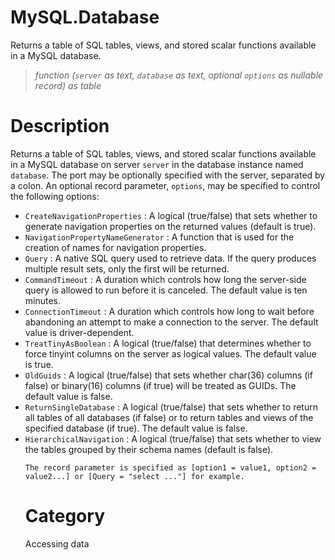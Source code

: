 # MySQL.Database
Returns a table of SQL tables, views, and stored scalar functions available in a MySQL database.
> _function (<code>server</code> as text, <code>database</code> as text, optional <code>options</code> as nullable record) as table_

# Description 
Returns a table of SQL tables, views, and stored scalar functions available in a MySQL database on server <code>server</code> in the database instance named <code>database</code>. The port may be optionally specified with the server, separated by a colon. An optional record parameter, <code>options</code>, may be specified to control the following options:
    <ul>
<li><code>CreateNavigationProperties</code> : A logical (true/false) that sets whether to generate navigation properties on the returned values (default is true).</li>
<li><code>NavigationPropertyNameGenerator</code> : A function that is used for the creation of names for navigation properties.</li>
<li><code>Query</code> : A native SQL query used to retrieve data. If the query produces multiple result sets, only the first will be returned.</li>
<li><code>CommandTimeout</code> : A duration which controls how long the server-side query is allowed to run before it is canceled. The default value is ten minutes.</li>
<li><code>ConnectionTimeout</code> : A duration which controls how long to wait before abandoning an attempt to make a connection to the server. The default value is driver-dependent.</li>
<li><code>TreatTinyAsBoolean</code> : A logical (true/false) that determines whether to force tinyint columns on the server as logical values. The default value is true.</li>
<li><code>OldGuids</code> : A logical (true/false) that sets whether char(36) columns (if false) or binary(16) columns (if true) will be treated as GUIDs. The default value is false.</li>
<li><code>ReturnSingleDatabase</code> : A logical (true/false) that sets whether to return all tables of all databases (if false) or to return tables and views of the specified database (if true). The default value is false.</li>
<li><code>HierarchicalNavigation</code> : A logical (true/false) that sets whether to view the tables grouped by their schema names (default is false).</li>


    The record parameter is specified as [option1 = value1, option2 = value2...] or [Query = "select ..."] for example.
# Category 
Accessing data
